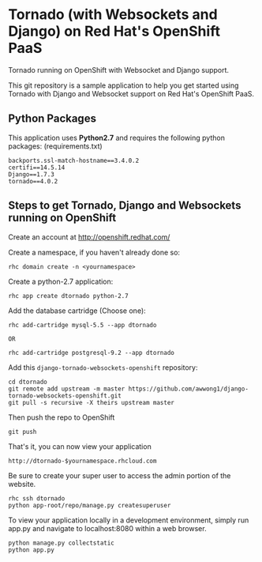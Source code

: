 Tornado (with Websockets and Django) on Red Hat's OpenShift PaaS
=====================================================

Tornado running on OpenShift with Websocket and Django support.

This git repository is a sample application to help you get started
using Tornado with Django and Websocket support on Red Hat's OpenShift PaaS.

Python Packages
---------------

This application uses **Python2.7** and requires the following python packages: (requirements.txt)

    backports.ssl-match-hostname==3.4.0.2
    certifi==14.5.14
    Django==1.7.3
    tornado==4.0.2


Steps to get Tornado, Django and Websockets running on OpenShift
-----------------------------------------

Create an account at http://openshift.redhat.com/

Create a namespace, if you haven't already done so:

    rhc domain create -n <yournamespace>

Create a python-2.7 application:

    rhc app create dtornado python-2.7
    
Add the database cartridge (Choose one):

    rhc add-cartridge mysql-5.5 --app dtornado

    OR

    rhc add-cartridge postgresql-9.2 --app dtornado


Add this `django-tornado-websockets-openshift` repository:

    cd dtornado
    git remote add upstream -m master https://github.com/awwong1/django-tornado-websockets-openshift.git
    git pull -s recursive -X theirs upstream master
    
Then push the repo to OpenShift

    git push

That's it, you can now view your application

    http://dtornado-$yournamespace.rhcloud.com
    
Be sure to create your super user to access the admin portion of the website.

    rhc ssh dtornado
    python app-root/repo/manage.py createsuperuser

To view your application locally in a development environment,
simply run app.py and navigate to localhost:8080 within a web browser.

    python manage.py collectstatic
    python app.py
    
